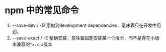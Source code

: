 # npm 中的常见命令
1. --save-dev / -D 添加到development dependencies，意味着只在开发中用到。
2. --save-exact / -E 精确安装，意味着固定安装某一个版本，而不是存在小版本兼容的`^x.x.x`版本
